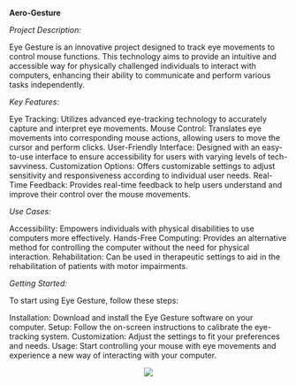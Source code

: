 **Aero-Gesture**

*Project Description:*

Eye Gesture is an innovative project designed to track eye movements to control mouse functions. This technology aims to provide an intuitive and accessible way for physically challenged individuals to interact with computers, enhancing their ability to communicate and perform various tasks independently.

*Key Features:*

Eye Tracking: Utilizes advanced eye-tracking technology to accurately capture and interpret eye movements.
Mouse Control: Translates eye movements into corresponding mouse actions, allowing users to move the cursor and perform clicks.
User-Friendly Interface: Designed with an easy-to-use interface to ensure accessibility for users with varying levels of tech-savviness.
Customization Options: Offers customizable settings to adjust sensitivity and responsiveness according to individual user needs.
Real-Time Feedback: Provides real-time feedback to help users understand and improve their control over the mouse movements.


*Use Cases:*

Accessibility: Empowers individuals with physical disabilities to use computers more effectively.
Hands-Free Computing: Provides an alternative method for controlling the computer without the need for physical interaction.
Rehabilitation: Can be used in therapeutic settings to aid in the rehabilitation of patients with motor impairments.


*Getting Started:*

To start using Eye Gesture, follow these steps:

Installation: Download and install the Eye Gesture software on your computer.
Setup: Follow the on-screen instructions to calibrate the eye-tracking system.
Customization: Adjust the settings to fit your preferences and needs.
Usage: Start controlling your mouse with eye movements and experience a new way of interacting with your computer.

<p align="center">
<img src = https://github.com/Manzoor-22/AeroGesture/assets/110250967/c5ca04a1-0423-4836-93f4-3e64b388fc1f>
</p>


